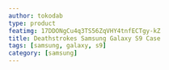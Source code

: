```yaml
---
author: tokodab
type: product
featimg: 17DDONgCu4q3TS56ZqVHY4tnfECTgy-kZ
title: Deathstrokes Samsung Galaxy S9 Case
tags: [samsung, galaxy, s9]
category: [samsung]
---
```

